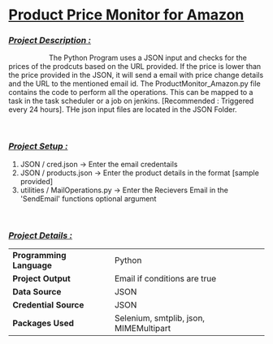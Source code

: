 # <a href="https://github.com/tobeaprogrammer/AmazonProductMonitor_Python/edit/main/README.md">Product Price Monitor for Amazon</a>

<div>    
    <h3><u><i>Project Description :</u></i></h3>
    <p style ="text-indent:40px"> 
      &nbsp;&nbsp;&nbsp;&nbsp;&nbsp;&nbsp;&nbsp;&nbsp;&nbsp;&nbsp;The Python Program uses a JSON input and checks for the prices of the prodcuts based on the URL provided. If the price is lower than the price provided in the JSON, it will send a email with price change details and the URL to the mentioned email id. The ProductMonitor_Amazon.py file contains the code to perform all the operations. This can be mapped to a task in the task scheduler or a job on jenkins. [Recommended : Triggered every 24 hours]. THe json input files are located in the JSON Folder.
    </p>
    <br/>
  <div name="setup">
    <h3><u><i>Project Setup :</u></i></h3>
    <ol>
        <li> JSON / cred.json -> Enter the email credentails
        <li> JSON / products.json -> Enter the product details in the format [sample provided]
        <li> utilities / MailOperations.py -> Enter the Recievers Email in the 'SendEmail' functions optional argument
    </ol>
  </div>
 </div><br/>
 
 <h3><u><i>Project Details :</u></i></h3>
<table>
  <tr><td><b>Programming Language</b></td><td>Python</td></tr>
  <tr><td><b>Project Output</b></td><td>Email if conditions are true</td></tr>
  <tr><td><b>Data Source</b></td><td>JSON</td></tr>
  <tr><td><b>Credential Source</b></td><td>JSON</td></tr>
  <tr><td><b>Packages Used</b></td><td>Selenium, smtplib, json, MIMEMultipart </td></tr>
</table>
</div>
